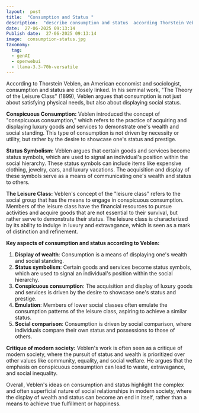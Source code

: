 ```yaml
---
layout:  post
title:  "Consumption and Status "
description:  "describe consumption and status  according Thorstein Veblen"
date:  27-06-2025 09:13:14
Publish date:  27-06-2025 09:13:14
image:  consumption-status.jpg
taxonomy:
  tag:
  - genAI
  - openwebui
  - llama-3.3-70b-versatile
---
```

According to Thorstein Veblen, an American economist and sociologist, consumption and status are closely linked. In his seminal work, "The Theory of the Leisure Class" (1899), Veblen argues that consumption is not just about satisfying physical needs, but also about displaying social status.

**Conspicuous Consumption:**
Veblen introduced the concept of "conspicuous consumption," which refers to the practice of acquiring and displaying luxury goods and services to demonstrate one's wealth and social standing. This type of consumption is not driven by necessity or utility, but rather by the desire to showcase one's status and prestige.

**Status Symbolism:**
Veblen argues that certain goods and services become status symbols, which are used to signal an individual's position within the social hierarchy. These status symbols can include items like expensive clothing, jewelry, cars, and luxury vacations. The acquisition and display of these symbols serve as a means of communicating one's wealth and status to others.

**The Leisure Class:**
Veblen's concept of the "leisure class" refers to the social group that has the means to engage in conspicuous consumption. Members of the leisure class have the financial resources to pursue activities and acquire goods that are not essential to their survival, but rather serve to demonstrate their status. The leisure class is characterized by its ability to indulge in luxury and extravagance, which is seen as a mark of distinction and refinement.

**Key aspects of consumption and status according to Veblen:**

1. **Display of wealth**: Consumption is a means of displaying one's wealth and social standing.
2. **Status symbolism**: Certain goods and services become status symbols, which are used to signal an individual's position within the social hierarchy.
3. **Conspicuous consumption**: The acquisition and display of luxury goods and services is driven by the desire to showcase one's status and prestige.
4. **Emulation**: Members of lower social classes often emulate the consumption patterns of the leisure class, aspiring to achieve a similar status.
5. **Social comparison**: Consumption is driven by social comparison, where individuals compare their own status and possessions to those of others.

**Critique of modern society:**
Veblen's work is often seen as a critique of modern society, where the pursuit of status and wealth is prioritized over other values like community, equality, and social welfare. He argues that the emphasis on conspicuous consumption can lead to waste, extravagance, and social inequality.

Overall, Veblen's ideas on consumption and status highlight the complex and often superficial nature of social relationships in modern society, where the display of wealth and status can become an end in itself, rather than a means to achieve true fulfillment or happiness.
